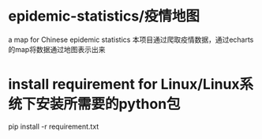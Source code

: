 # epidemic-statistics/疫情地图
a map for Chinese epidemic statistics
本项目通过爬取疫情数据，通过echarts的map将数据通过地图表示出来
# install requirement for Linux/Linux系统下安装所需要的python包
pip install -r requirement.txt 

